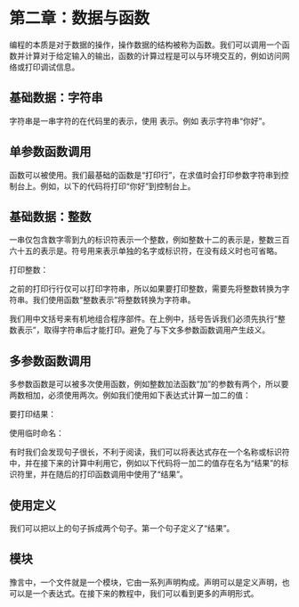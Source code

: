 # 第二章：数据与函数

编程的本质是对于数据的操作，操作数据的结构被称为函数。我们可以调用一个函数并计算对于给定输入的输出，函数的计算过程是可以与环境交互的，例如访问网络或打印调试信息。

## 基础数据：字符串

字符串是一串字符的在代码里的表示，使用 表示。例如 表示字符串“你好”。

## 单参数函数调用

函数可以被使用。我们最基础的函数是“打印行”，在求值时会打印参数字符串到控制台上。例如，以下的代码将打印“你好”到控制台上。

## 基础数据：整数

一串仅包含数字零到九的标识符表示一个整数，例如整数十二的表示是，整数三百六十五的表示是。符号用来表示单独的名字或标识符，在没有歧义时也可省略。

打印整数：

之前的打印行行仅可以打印字符串，所以如果要打印整数，需要先将整数转换为字符串。我们使用函数“整数表示”将整数转换为字符串。

我们用中文括号来有机地组合程序部件。在上例中，括号告诉我们必须先执行“整数表示”，取得字符串后才能打印。避免了与下文多参数函数调用产生歧义。

## 多参数函数调用

多参数函数是可以被多次使用函数，例如整数加法函数“加”的参数有两个，所以要两数相加，必须使用两次。例如我们使用如下表达式计算一加二的值：

要打印结果：

使用临时命名：

有时我们会发现句子很长，不利于阅读，我们可以将表达式存在一个名称或标识符中，并在接下来的计算中利用它，例如以下代码将一加二的值存在名为“结果”的标识符里，并在随后的打印函数调用中使用了“结果”。

## 使用定义

我们可以把以上的句子拆成两个句子。第一个句子定义了“结果”。

## 模块

豫言中，一个文件就是一个模块，它由一系列声明构成。声明可以是定义声明，也可以是一个表达式。在接下来的教程中，我们可以看到更多的声明形式。
